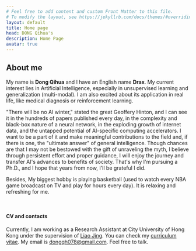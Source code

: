 ```yaml
---
# Feel free to add content and custom Front Matter to this file.
# To modify the layout, see https://jekyllrb.com/docs/themes/#overriding-theme-defaults
layout: default
title: Home page
head: DONG Qihua's
description: Home Page
avatar: true
---
```


## About me

My name is **Dong Qihua** and I have an English name **Drax**. My current interest lies in Artificial Intelligence, especially in unsupervised learning and generalization (multi-modal). I am also excited about its application in real life, like medical diagnosis or reinforcement learning. 

"There will be no AI winter," stated the great Geoffery Hinton, and I can see it in the hundreds of papers published every day, in the complexity and black-box nature of a neural network, in the exploding growth of internet data, and the untapped potential of AI-specific computing accelerators. I want to be a part of it and make meaningful contributions to the field and, if there is one, the "ultimate answer" of general intelligence. Though chances are that I may not be bestowed with the gift of unraveling the myth, I believe through persistent effort and proper guidance, I will enjoy the journey and transfer AI's advances to benefits of society. That's why I'm pursuing a Ph.D., and I hope that years from now, I'll be grateful I did.

Besides, My biggest hobby is playing basketball (used to watch every NBA game broadcast on TV and play for hours every day). It is relaxing and refreshing for me.

&nbsp;
&nbsp;
&nbsp;

#### CV and contacts
Currently, I am working as a Research Assistant at City University of Hong Kong under the supervision of [Liao Jing](https://liaojing.github.io/html/). You can check my [curriculum vitae](assets/cv1.pdf). My email is <dongqh078@gmail.com>. Feel free to talk.
